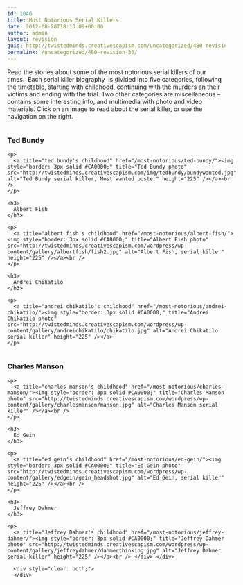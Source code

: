 ```yaml
---
id: 1046
title: Most Notorious Serial Killers
date: 2012-08-28T18:13:09+00:00
author: admin
layout: revision
guid: http://twistedminds.creativescapism.com/uncategorized/480-revision-30/
permalink: /uncategorized/480-revision-30/
---
```

<p class="dropcap-first">
  Read the stories about some of the most notorious serial killers of our times.  Each serial killer biography  is divided into five categories, following the timetable, starting with childhood, continuing with the murders an their victims and ending with the trial. Two other categories are miscellaneous &#8211; contains some interesting info, and multimedia with photo and video materials. Click on an image to read about the serial killer, or use the navigation on the right.
</p>

<div style="width: 520px;">
  <div style="float: left;">
    <h3>
      Ted Bundy
    </h3>
    
    <p>
      <a title="ted bundy's childhood" href="/most-notorious/ted-bundy/"><img style="border: 3px solid #CA0000;" title="Ted Bundy photo" src="http://twistedminds.creativescapism.com/img/tedbundy/bundywanted.jpg" alt="Ted Bundy serial killer, Most wanted poster" height="225" /></a><br />
    </p>
    
    <h3>
      Albert Fish
    </h3>
    
    <p>
      <a title="albert fish's childhood" href="/most-notorious/albert-fish/"><img style="border: 3px solid #CA0000;" title="Albert Fish photo" src="http://twistedminds.creativescapism.com/wordpress/wp-content/gallery/albertfish/fish2.jpg" alt="Albert Fish, serial killer" height="225" /></a><br />
    </p>
    
    <h3>
      Andrei Chikatilo
    </h3>
    
    <p>
      <a title="andrei chikatilo's childhood" href="/most-notorious/andrei-chikatilo/"><img style="border: 3px solid #CA0000;" title="Andrei Chikatilo photo" src="http://twistedminds.creativescapism.com/wordpress/wp-content/gallery/andreichikatilo/chikatilo.jpg" alt="Andrei Chikatilo serial killer" height="225" /></a>
    </p>
  </div>
  
  <div style="float: right;">
    <h3>
      Charles Manson
    </h3>
    
    <p>
      <a title="charles manson's childhood" href="/most-notorious/charles-manson/"><img style="border: 3px solid #CA0000;" title="Charles Manson photo" src="http://twistedminds.creativescapism.com/wordpress/wp-content/gallery/charlesmanson/manson.jpg" alt="Charles Manson serial killer" /></a><br />
    </p>
    
    <h3>
      Ed Gein
    </h3>
    
    <p>
      <a title="ed gein's childhood" href="/most-notorious/ed-gein/"><img style="border: 3px solid #CA0000;" title="Ed Gein photo" src="http://twistedminds.creativescapism.com/wordpress/wp-content/gallery/edgein/gein_headshot.jpg" alt="Ed Gein, serial killer" height="225" /></a><br />
    </p>
    
    <h3>
      Jeffrey Dahmer
    </h3>
    
    <p>
      <a title="Jeffrey Dahmer's childhood" href="/most-notorious/jeffrey-dahmer/"><img style="border: 3px solid #CA0000;" title="Jeffrey Dahmer photo" src="http://twistedminds.creativescapism.com/wordpress/wp-content/gallery/jeffreydahmer/dahmerthinking.jpg" alt="Jeffrey Dahmer serial killer" height="225" /></a><br /> </div> </div> 
      
      <div style="clear: both;">
      </div>